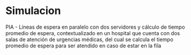 # Simulacion
PIA - Líneas de espera en paralelo con dos servidores y cálculo de tiempo promedio de espera, contextualizado en un hospital que cuenta con dos salas de atención de urgencias médicas, del cual se calcula el tiempo promedio de espera para ser atendido en caso de estar en la fila

